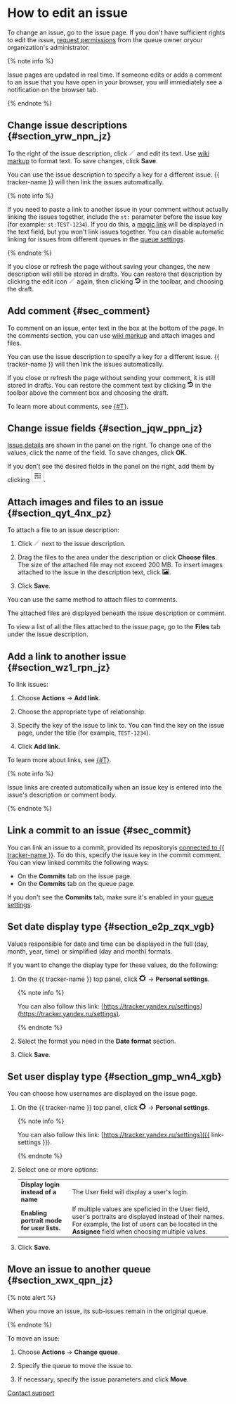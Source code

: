 # How to edit an issue

To change an issue, go to the issue page. If you don't have sufficient rights to edit the issue, [request permissions](../faq.md#section_xgr_zng_4bb) from the queue owner oryour organization's administrator.

{% note info %}

Issue pages are updated in real time. If someone edits or adds a comment to an issue that you have open in your browser, you will immediately see a notification on the browser tab.

{% endnote %}

## Change issue descriptions {#section_yrw_npn_jz}

To the right of the issue description, click ![](../../_assets/tracker/icon-edit.png) and edit its text. Use [wiki markup](wiki-markup.md) to format text. To save changes, click **Save**.

You can use the issue description to specify a key for a different issue. {{ tracker-name }} will then link the issues automatically.

{% note info %}

If you need to paste a link to another issue in your comment without actually linking the issues together, include the `st:` parameter before the issue key (for example: `st:TEST-1234`). If you do this, a [magic link](wiki.md#magic-link-descr) will be displayed in the text field, but you won't link issues together.
You can disable automatic linking for issues from different queues in the [queue settings](../manager/edit-queue-general.md).

{% endnote %}

If you close or refresh the page without saving your changes, the new description will still be stored in drafts. You can restore that description by clicking the edit icon ![](../../_assets/tracker/icon-edit.png) again, then clicking ![](../../_assets/tracker/drafts.png) in the toolbar, and choosing the draft.

## Add comment {#sec_comment}

To comment on an issue, enter text in the box at the bottom of the page. In the comments section, you can use [wiki markup](wiki-markup.md) and attach images and files.

You can use the issue description to specify a key for a different issue. {{ tracker-name }} will then link the issues automatically.

If you close or refresh the page without sending your comment, it is still stored in drafts. You can restore the comment text by clicking ![](../../_assets/tracker/drafts.png) in the toolbar above the comment box and choosing the draft.

To learn more about comments, see [{#T}](comments.md).

## Change issue fields {#section_jqw_ppn_jz}

[Issue details](create-param.md#section_ymd_ycj_1gb) are shown in the panel on the right. To change one of the values, click the name of the field. To save changes, click **OK**.

If you don't see the desired fields in the panel on the right, add them by clicking ![](../../_assets/tracker/task-params-btn.png).

## Attach images and files to an issue {#section_qyt_4nx_pz}

To attach a file to an issue description:

1. Click ![](../../_assets/tracker/icon-edit.png) next to the issue description.

1. Drag the files to the area under the description or click **Choose files**. The size of the attached file may not exceed 200 MB.
To insert images attached to the issue in the description text, click ![](../../_assets/tracker/add-image.png).

1. Click **Save**.

You can use the same method to attach files to comments.

The attached files are displayed beneath the issue description or comment.

To view a list of all the files attached to the issue page, go to the **Files** tab under the issue description.

## Add a link to another issue {#section_wz1_rpn_jz}

To link issues:

1. Choose **Actions** → **Add link**.

1. Choose the appropriate type of relationship.

1. Specify the key of the issue to link to. You can find the key on the issue page, under the title (for example, `TEST-1234`).

1. Click **Add link**.

To learn more about links, see [{#T}](ticket-links.md).

{% note info %}

Issue links are created automatically when an issue key is entered into the issue's description or comment body.

{% endnote %}

## Link a commit to an issue {#sec_commit}

You can link an issue to a commit, provided its repositoryis [connected to {{ tracker-name }}](../manager/add-repository.md). To do this, specify the issue key in the commit comment. You can view linked commits the following ways:

- On the **Commits** tab on the issue page.
- On the **Commits** tab on the queue page.

If you don't see the **Commits** tab, make sure it's enabled in your [queue settings](../manager/edit-queue-general.md).

## Set date display type {#section_e2p_zqx_vgb}

Values responsible for date and time can be displayed in the full (day, month, year, time) or simplified (day and month) formats.

If you want to change the display type for these values, do the following:

1. On the {{ tracker-name }} top panel, click ![](../../_assets/tracker/tracker-settings.png) → **Personal settings**.


    {% note info %}

    You can also follow this link: [https://tracker.yandex.ru/settings](https://tracker.yandex.ru/settings).

    {% endnote %}

1. Select the format you need in the **Date format** section.

1. Click **Save**.

## Set user display type {#section_gmp_wn4_xgb}

You can choose how usernames are displayed on the issue page.

1. On the {{ tracker-name }} top panel, click ![](../../_assets/tracker/tracker-settings.png) → **Personal settings**.


    {% note info %}

    You can also follow this link: [https://tracker.yandex.ru/settings]({{ link-settings }}).

    {% endnote %}

1. Select one or more options:

    |  |  |
    | ----- | ----- |
    | **Display login instead of a name** | The User field will display a user's login. |
    | **Enabling portrait mode for user lists.** | If multiple values are speficied in the User field, user's portraits are displayed instead of their names. For example, the list of users can be located in the **Assignee** field when choosing multiple values. |

1. Click **Save**.

## Move an issue to another queue {#section_xwx_qpn_jz}

{% note alert %}

When you move an issue, its sub-issues remain in the original queue.


{% endnote %}

To move an issue:

1. Choose **Actions** → **Change queue**.

1. Specify the queue to move the issue to.

1. If necessary, specify the issue parameters and click **Move**.


[Contact support](../troubleshooting.md)

